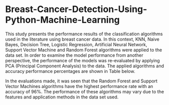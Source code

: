 # Breast-Cancer-Detection-Using-Python-Machine-Learning
This study presents the performance results of the classification algorithms used in the literature using breast cancer data. In this context, KNN, Naive Bayes, Decision Tree, Logistic Regression, Artificial Neural Network, Support Vector Machine and Random Forest algorithms were applied to the data set. In order to examine the model performance from another perspective, the performance of the models was re-evaluated by applying PCA (Principal Component Analysis) to the data. The applied algorithms and accuracy performance percentages are shown in Table below.

In the evaluations made, it was seen that the Random Forest and Support Vector Machines algorithms have the highest performance rate with an accuracy of 96%. The performance of these algorithms may vary due to the features and application methods in the data set used.
